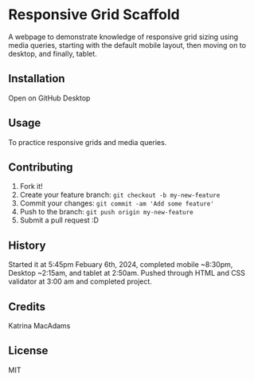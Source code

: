 # Responsive Grid Scaffold

A webpage to demonstrate knowledge of responsive grid sizing using media queries, starting with the default mobile layout, then moving on to desktop, and finally, tablet. 

## Installation

 Open on GitHub Desktop

## Usage

To practice responsive grids and media queries. 

## Contributing

1. Fork it!
2. Create your feature branch: `git checkout -b my-new-feature`
3. Commit your changes: `git commit -am 'Add some feature'`
4. Push to the branch: `git push origin my-new-feature`
5. Submit a pull request :D

## History

Started it at 5:45pm Febuary 6th, 2024, completed mobile ~8:30pm, Desktop ~2:15am, and tablet at 2:50am. Pushed through HTML and CSS validator at 3:00 am and completed project. 

## Credits

Katrina MacAdams

## License

MIT